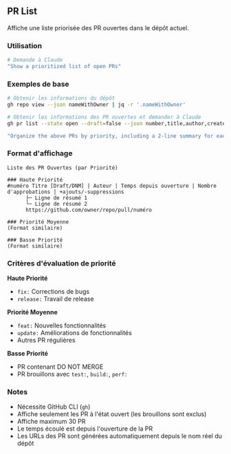 ## PR List

Affiche une liste priorisée des PR ouvertes dans le dépôt actuel.

### Utilisation

```bash
# Demande à Claude
"Show a prioritized list of open PRs"
```

### Exemples de base

```bash
# Obtenir les informations du dépôt
gh repo view --json nameWithOwner | jq -r '.nameWithOwner'

# Obtenir les informations des PR ouvertes et demander à Claude
gh pr list --state open --draft=false --json number,title,author,createdAt,additions,deletions,reviews --limit 30

"Organize the above PRs by priority, including a 2-line summary for each PR. Generate URLs using the repository name obtained above"
```

### Format d'affichage

```
Liste des PR Ouvertes (par Priorité)

### Haute Priorité
#numéro Titre [Draft/DNM] | Auteur | Temps depuis ouverture | Nombre d'approbations | +ajouts/-suppressions
      ├─ Ligne de résumé 1
      └─ Ligne de résumé 2
      https://github.com/owner/repo/pull/numéro

### Priorité Moyenne
(Format similaire)

### Basse Priorité
(Format similaire)
```

### Critères d'évaluation de priorité

**Haute Priorité**

- `fix:` Corrections de bugs
- `release:` Travail de release

**Priorité Moyenne**

- `feat:` Nouvelles fonctionnalités
- `update:` Améliorations de fonctionnalités
- Autres PR régulières

**Basse Priorité**

- PR contenant DO NOT MERGE
- PR brouillons avec `test:`, `build:`, `perf:`

### Notes

- Nécessite GitHub CLI (`gh`)
- Affiche seulement les PR à l'état ouvert (les brouillons sont exclus)
- Affiche maximum 30 PR
- Le temps écoulé est depuis l'ouverture de la PR
- Les URLs des PR sont générées automatiquement depuis le nom réel du dépôt
